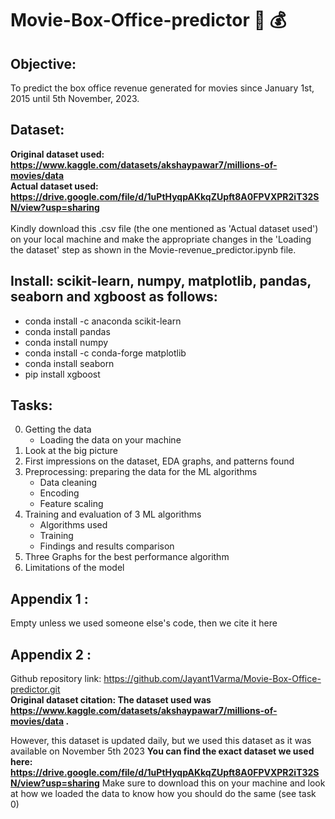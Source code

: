 # Movie-Box-Office-predictor :movie_camera: :moneybag:

## Objective: 
To predict the box office revenue generated for movies since January 1st, 2015 until 5th November, 2023.

## Dataset:
**Original dataset used: https://www.kaggle.com/datasets/akshaypawar7/millions-of-movies/data** </br>
**Actual dataset used: https://drive.google.com/file/d/1uPtHyqpAKkqZUpft8A0FPVXPR2iT32SN/view?usp=sharing**  </br> </br> Kindly download this .csv file (the one mentioned as 'Actual dataset used') on your local machine and make the appropriate changes in the 'Loading the dataset' step as shown in the Movie-revenue_predictor.ipynb file.


## Install: scikit-learn, numpy, matplotlib, pandas, seaborn and xgboost as follows:

 - conda install -c anaconda scikit-learn 
 - conda install pandas
 - conda install numpy
 - conda install -c conda-forge matplotlib
 - conda install seaborn
 - pip install xgboost
 
## Tasks:

0. Getting the data
   - Loading the data on your machine
1. Look at the big picture
2. First impressions on the dataset, EDA graphs, and patterns found
3. Preprocessing: preparing the data for the ML algorithms
   - Data cleaning
   - Encoding
   - Feature scaling
4. Training and evaluation of 3 ML algorithms
   - Algorithms used
   - Training
   - Findings and results comparison
5. Three Graphs for the best performance algorithm
6. Limitations of the model

## Appendix 1 : 
Empty unless we used someone else's code, then we cite it here
## Appendix 2 : 
Github repository link: https://github.com/Jayant1Varma/Movie-Box-Office-predictor.git </br>
**Original dataset citation: The dataset used was https://www.kaggle.com/datasets/akshaypawar7/millions-of-movies/data .** </br>

However, this dataset is updated daily, but we used this dataset as it was available on November 5th 2023
**You can find the exact dataset we used here: https://drive.google.com/file/d/1uPtHyqpAKkqZUpft8A0FPVXPR2iT32SN/view?usp=sharing** Make sure to download this on your machine and look at how we loaded the data to know how you should do the same (see task 0)


